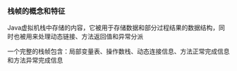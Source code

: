 ### 栈帧的概念和特征

Java虚拟机栈中存储的内容，它被用于存储数据和部分过程结果的数据结构，同时也被用来处理动态链接、方法返回值和异常分派

一个完整的栈帧包含：局部变量表、操作数栈、动态连接信息、方法正常完成信息和方法异常完成信息

